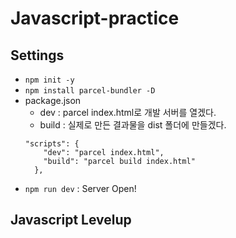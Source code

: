 # Javascript-practice

## Settings
- `npm init -y`
- `npm install parcel-bundler -D`
- package.json
  - dev : parcel index.html로 개발 서버를 열겠다.
  - build : 실제로 만든 결과물을 dist 폴더에 만들겠다.
  ```
  "scripts": {
      "dev": "parcel index.html", 
      "build": "parcel build index.html"
    },
  ```
- `npm run dev` : Server Open!

## Javascript Levelup
